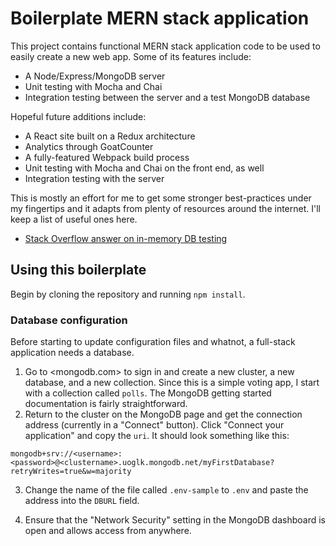 # Boilerplate MERN stack application

This project contains functional MERN stack application code to be used to easily create a new web app. Some of its features include:

* A Node/Express/MongoDB server
* Unit testing with Mocha and Chai
* Integration testing between the server and a test MongoDB database

Hopeful future additions include:

* A React site built on a Redux architecture
* Analytics through GoatCounter
* A fully-featured Webpack build process
* Unit testing with Mocha and Chai on the front end, as well
* Integration testing with the server

This is mostly an effort for me to get some stronger best-practices under my fingertips and it adapts from plenty of resources around the internet. I'll keep a list of useful ones here.

* [Stack Overflow answer on in-memory DB testing](https://stackoverflow.com/questions/17342144/how-to-setup-mongodb-for-integration-tests-in-nodejs#51677683)

## Using this boilerplate

Begin by cloning the repository and running `npm install`.

### Database configuration

Before starting to update configuration files and whatnot, a full-stack application needs a database.

1. Go to <mongodb.com> to sign in and create a new cluster, a new database, and a new collection. Since this is a simple voting app, I start with a collection called `polls`. The MongoDB getting started documentation is fairly straightforward.
2. Return to the cluster on the MongoDB page and get the connection address (currently in a "Connect" button). Click "Connect your application" and copy the `uri`. It should look something like this:

```
mongodb+srv://<username>:<password>@<clustername>.uoglk.mongodb.net/myFirstDatabase?retryWrites=true&w=majority
```

3. Change the name of the file called `.env-sample` to `.env` and paste the address into the `DBURL` field.

4. Ensure that the "Network Security" setting in the MongoDB dashboard is open and allows access from anywhere.

